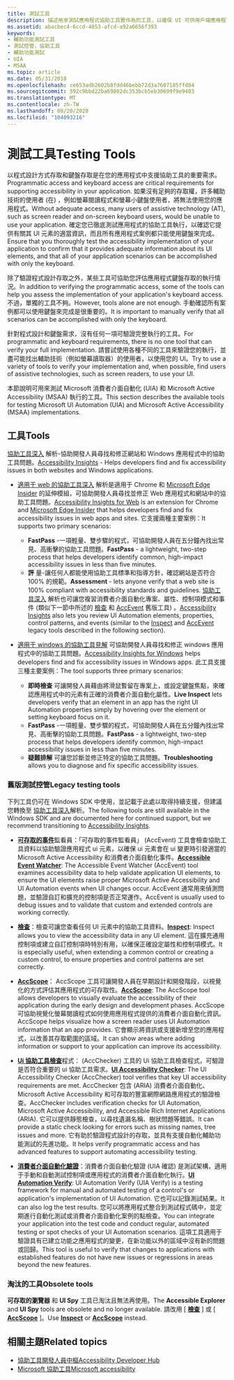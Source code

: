 ```yaml
---
title: 測試工具
description: 描述用來測試應用程式協助工具實作為的工具，以確保 UI 可供用戶端應用程式完整存取，以及透過鍵盤存取您應用程式的使用者。
ms.assetid: abacbec4-6ccd-4853-afcd-a92a6656f393
keywords:
- 輔助功能測試工具
- 測試控管，協助工具
- 輔助功能測試
- UIA
- MSAA
ms.topic: article
ms.date: 05/31/2018
ms.openlocfilehash: ce653adb2602b8fdd46bebb72d3a7607185ffd84
ms.sourcegitcommit: 592c9bbd22ba69802dc353bcb5eb30699f9e9403
ms.translationtype: MT
ms.contentlocale: zh-TW
ms.lasthandoff: 08/20/2020
ms.locfileid: "104093216"
---
```

# <a name="testing-tools"></a><span data-ttu-id="89cba-108">測試工具</span><span class="sxs-lookup"><span data-stu-id="89cba-108">Testing Tools</span></span>

<span data-ttu-id="89cba-109">以程式設計方式存取和鍵盤存取是在您的應用程式中支援協助工具的重要需求。</span><span class="sxs-lookup"><span data-stu-id="89cba-109">Programmatic access and keyboard access are critical requirements for supporting accessibility in your application.</span></span> <span data-ttu-id="89cba-110">如果沒有足夠的存取權，許多輔助技術的使用者 (在) ，例如螢幕閱讀程式和螢幕小鍵盤使用者，將無法使用您的應用程式。</span><span class="sxs-lookup"><span data-stu-id="89cba-110">Without adequate access, many users of assistive technology (AT), such as screen reader and on-screen keyboard users, would be unable to use your application.</span></span> <span data-ttu-id="89cba-111">確定您已徹底測試應用程式的協助工具執行，以確認它提供有關其 UI 元素的適當資訊，而且所有應用程式案例都只能使用鍵盤來完成。</span><span class="sxs-lookup"><span data-stu-id="89cba-111">Ensure that you thoroughly test the accessibility implementation of your application to confirm that it provides adequate information about its UI elements, and that all of your application scenarios can be accomplished with only the keyboard.</span></span>

<span data-ttu-id="89cba-112">除了驗證程式設計存取之外，某些工具可協助您評估應用程式鍵盤存取的執行情況。</span><span class="sxs-lookup"><span data-stu-id="89cba-112">In addition to verifying the programmatic access, some of the tools can help you assess the implementation of your application's keyboard access.</span></span> <span data-ttu-id="89cba-113">不過，單獨的工具不夠。</span><span class="sxs-lookup"><span data-stu-id="89cba-113">However, tools alone are not enough.</span></span> <span data-ttu-id="89cba-114">手動確認所有案例都可以使用鍵盤來完成是很重要的。</span><span class="sxs-lookup"><span data-stu-id="89cba-114">It is important to manually verify that all scenarios can be accomplished with only the keyboard.</span></span>

<span data-ttu-id="89cba-115">針對程式設計和鍵盤需求，沒有任何一項可驗證完整執行的工具。</span><span class="sxs-lookup"><span data-stu-id="89cba-115">For programmatic and keyboard requirements, there is no one tool that can verify your full implementation.</span></span> <span data-ttu-id="89cba-116">請嘗試使用各種不同的工具來驗證您的執行，並盡可能找出輔助技術（例如螢幕讀取器）的使用者，以使用您的 UI。</span><span class="sxs-lookup"><span data-stu-id="89cba-116">Try to use a variety of tools to verify your implementation and, when possible, find users of assistive technologies, such as screen readers, to use your UI.</span></span>

<span data-ttu-id="89cba-117">本節說明可用來測試 Microsoft 消費者介面自動化 (UIA) 和 Microsoft Active Accessibility (MSAA) 執行的工具。</span><span class="sxs-lookup"><span data-stu-id="89cba-117">This section describes the available tools for testing Microsoft UI Automation (UIA) and Microsoft Active Accessibility (MSAA) implementations.</span></span>

## <a name="tools"></a><span data-ttu-id="89cba-118">工具</span><span class="sxs-lookup"><span data-stu-id="89cba-118">Tools</span></span>

<span data-ttu-id="89cba-119">[協助工具深入](https://accessibilityinsights.io/) 解析-協助開發人員尋找和修正網站和 Windows 應用程式中的協助工具問題。</span><span class="sxs-lookup"><span data-stu-id="89cba-119">[Accessibility Insights](https://accessibilityinsights.io/) - Helps developers find and fix accessibility issues in both websites and Windows applications.</span></span>

- <span data-ttu-id="89cba-120">[適用于 web 的協助工具深入](https://accessibilityinsights.io/docs/web/overview) 解析是適用于 Chrome 和 [Microsoft Edge Insider](https://www.microsoftedgeinsider.com) 的延伸模組，可協助開發人員尋找並修正 Web 應用程式和網站中的協助工具問題。</span><span class="sxs-lookup"><span data-stu-id="89cba-120">[Accessibility Insights for Web](https://accessibilityinsights.io/docs/web/overview) is an extension for Chrome and [Microsoft Edge Insider](https://www.microsoftedgeinsider.com) that helps developers find and fix accessibility issues in web apps and sites.</span></span> <span data-ttu-id="89cba-121">它支援兩種主要案例：</span><span class="sxs-lookup"><span data-stu-id="89cba-121">It supports two primary scenarios:</span></span>
  - <span data-ttu-id="89cba-122">**FastPass** -一項輕量、雙步驟的程式，可協助開發人員在五分鐘內找出常見、高衝擊的協助工具問題。</span><span class="sxs-lookup"><span data-stu-id="89cba-122">**FastPass** - a lightweight, two-step process that helps developers identify common, high-impact accessibility issues in less than five minutes.</span></span>  
  - <span data-ttu-id="89cba-123">**評** 量-讓任何人都能使用協助工具標準和指導方針，確認網站是否符合100% 的規範。</span><span class="sxs-lookup"><span data-stu-id="89cba-123">**Assessment** - lets anyone verify that a web site is 100% compliant with accessibility standards and guidelines.</span></span> <span data-ttu-id="89cba-124">[協助工具深入](https://accessibilityinsights.io/) 解析也可讓您複習消費者介面自動化專案、屬性、控制項模式和事件 (類似下一節中所述的 [檢查](/windows/desktop/winauto/inspect-objects) 和 [AccEvent](/windows/desktop/winauto/accessible-event-watcher) 舊版工具) 。</span><span class="sxs-lookup"><span data-stu-id="89cba-124">[Accessibility Insights](https://accessibilityinsights.io/) also lets you review UI Automation elements, properties, control patterns, and events (similar to the [Inspect](/windows/desktop/winauto/inspect-objects) and [AccEvent](/windows/desktop/winauto/accessible-event-watcher) legacy tools described in the following section).</span></span>

- <span data-ttu-id="89cba-125">[適用于 windows 的協助工具見解](https://accessibilityinsights.io/docs/windows/overview) 可協助開發人員尋找和修正 windows 應用程式中的協助工具問題。</span><span class="sxs-lookup"><span data-stu-id="89cba-125">[Accessibility Insights for Windows](https://accessibilityinsights.io/docs/windows/overview) helps developers find and fix accessibility issues in Windows apps.</span></span> <span data-ttu-id="89cba-126">此工具支援三種主要案例：</span><span class="sxs-lookup"><span data-stu-id="89cba-126">The tool supports three primary scenarios:</span></span>
  - <span data-ttu-id="89cba-127">**即時檢查** 可讓開發人員藉由將滑鼠暫留在專案上，或設定鍵盤焦點，來確認應用程式中的元素有正確的消費者介面自動化屬性。</span><span class="sxs-lookup"><span data-stu-id="89cba-127">**Live Inspect** lets developers verify that an element in an app has the right UI Automation properties simply by hovering over the element or setting keyboard focus on it.</span></span>
  - <span data-ttu-id="89cba-128">**FastPass** -一項輕量、雙步驟的程式，可協助開發人員在五分鐘內找出常見、高衝擊的協助工具問題。</span><span class="sxs-lookup"><span data-stu-id="89cba-128">**FastPass** - a lightweight, two-step process that helps developers identify common, high-impact accessibility issues in less than five minutes.</span></span>
  - <span data-ttu-id="89cba-129">**疑難排解** 可讓您診斷並修正特定的協助工具問題。</span><span class="sxs-lookup"><span data-stu-id="89cba-129">**Troubleshooting** allows you to diagnose and fix specific accessibility issues.</span></span>

### <a name="legacy-testing-tools"></a><span data-ttu-id="89cba-130">舊版測試控管</span><span class="sxs-lookup"><span data-stu-id="89cba-130">Legacy testing tools</span></span>

<span data-ttu-id="89cba-131">下列工具仍可在 Windows SDK 中使用，並記載于此處以取得持續支援，但建議您轉換至 [協助工具深入](https://accessibilityinsights.io/)解析。</span><span class="sxs-lookup"><span data-stu-id="89cba-131">The following tools are still available in the Windows SDK and are documented here for continued support, but we recommend transitioning to [Accessibility Insights](https://accessibilityinsights.io/).</span></span>

- <span data-ttu-id="89cba-132">[**可存取的事件**](accessible-event-watcher.md)監看員：「可存取的事件監看員」 (AccEvent) 工具會檢查協助工具資料以協助驗證應用程式 ui 元素，以確保 ui 元素會在 ui 變更時引發適當的 Microsoft Active Accessibility 和消費者介面自動化事件。</span><span class="sxs-lookup"><span data-stu-id="89cba-132">[**Accessible Event Watcher**](accessible-event-watcher.md): The Accessible Event Watcher (AccEvent) tool examines accessibility data to help validate application UI elements, to ensure the UI elements raise proper Microsoft Active Accessibility and UI Automation events when UI changes occur.</span></span> <span data-ttu-id="89cba-133">AccEvent 通常用來偵測問題，並驗證自訂和擴充的控制項是否正常運作。</span><span class="sxs-lookup"><span data-stu-id="89cba-133">AccEvent is usually used to debug issues and to validate that custom and extended controls are working correctly.</span></span>

- <span data-ttu-id="89cba-134">[**檢查**](inspect-objects.md)：檢查可讓您查看任何 UI 元素中的協助工具資料。</span><span class="sxs-lookup"><span data-stu-id="89cba-134">[**Inspect**](inspect-objects.md): Inspect allows you to view the accessibility data in any UI element.</span></span> <span data-ttu-id="89cba-135">這在擴充通用控制項或建立自訂控制項時特別有用，以確保正確設定屬性和控制項模式。</span><span class="sxs-lookup"><span data-stu-id="89cba-135">It is especially useful, when extending a common control or creating a custom control, to ensure properties and control patterns are set correctly.</span></span>

- <span data-ttu-id="89cba-136">[**AccScope**](accscope.md)： AccScope 工具可讓開發人員在早期設計和開發階段，以視覺化的方式評估其應用程式的可存取性。</span><span class="sxs-lookup"><span data-stu-id="89cba-136">[**AccScope**](accscope.md): The AccScope tool allows developers to visually evaluate the accessibility of their application during the early design and development phases.</span></span> <span data-ttu-id="89cba-137">AccScope 可協助視覺化螢幕閱讀程式如何使用應用程式提供的消費者介面自動化資訊。</span><span class="sxs-lookup"><span data-stu-id="89cba-137">AccScope helps visualize how a screen reader uses UI Automation information that an app provides.</span></span> <span data-ttu-id="89cba-138">它會顯示將資訊或支援新增至您的應用程式，以改善其存取範圍的區域。</span><span class="sxs-lookup"><span data-stu-id="89cba-138">It can show areas where adding information or support to your application can improve its accessibility.</span></span>

- <span data-ttu-id="89cba-139">[**Ui 協助工具檢查**](ui-accessibility-checker.md)程式： (AccChecker) 工具的 Ui 協助工具檢查程式，可驗證是否符合重要的 ui 協助工具需求。</span><span class="sxs-lookup"><span data-stu-id="89cba-139">[**UI Accessibility Checker**](ui-accessibility-checker.md): The UI Accessibility Checker (AccChecker) tool verifies that key UI accessibility requirements are met.</span></span> <span data-ttu-id="89cba-140">AccChecker 包含 (ARIA) 消費者介面自動化、Microsoft Active Accessibility 和可存取的豐富網際網路應用程式的驗證檢查。</span><span class="sxs-lookup"><span data-stu-id="89cba-140">AccChecker includes verification checks for UI Automation, Microsoft Active Accessibility, and Accessible Rich Internet Applications (ARIA).</span></span> <span data-ttu-id="89cba-141">它可以提供靜態檢查，以尋找遺漏名稱、樹狀問題等錯誤。</span><span class="sxs-lookup"><span data-stu-id="89cba-141">It can provide a static check looking for errors such as missing names, tree issues and more.</span></span> <span data-ttu-id="89cba-142">它有助於驗證程式設計的存取，並具有支援自動化輔助功能測試的先進功能。</span><span class="sxs-lookup"><span data-stu-id="89cba-142">It helps verify programmatic access and has advanced features to support automating accessibility testing.</span></span>

- <span data-ttu-id="89cba-143">[**消費者介面自動化驗證**](ui-automation-verify.md)：消費者介面自動化驗證 (UIA 確認) 是測試架構，適用于手動和自動測試控制項或應用程式的消費者介面自動化執行。</span><span class="sxs-lookup"><span data-stu-id="89cba-143">[**UI Automation Verify**](ui-automation-verify.md): UI Automation Verify (UIA Verify) is a testing framework for manual and automated testing of a control's or application's implementation of UI Automation.</span></span> <span data-ttu-id="89cba-144">它也可以記錄測試結果。</span><span class="sxs-lookup"><span data-stu-id="89cba-144">It can also log the test results.</span></span> <span data-ttu-id="89cba-145">您可以將應用程式整合到測試程式碼中，並定期進行自動化測試或消費者介面自動化案例的點檢查。</span><span class="sxs-lookup"><span data-stu-id="89cba-145">You can integrate your application into the test code and conduct regular, automated testing or spot checks of your UI Automation scenarios.</span></span> <span data-ttu-id="89cba-146">這項工具適用于驗證具有已建立功能之應用程式的變更，在新功能以外的區域中沒有新的問題或回歸。</span><span class="sxs-lookup"><span data-stu-id="89cba-146">This tool is useful to verify that changes to applications with established features do not have new issues or regressions in areas beyond the new features.</span></span>

### <a name="obsolete-tools"></a><span data-ttu-id="89cba-147">淘汰的工具</span><span class="sxs-lookup"><span data-stu-id="89cba-147">Obsolete tools</span></span>

<span data-ttu-id="89cba-148">**可存取的瀏覽器** 和 **UI Spy** 工具已淘汰且無法再使用。</span><span class="sxs-lookup"><span data-stu-id="89cba-148">The **Accessible Explorer** and **UI Spy** tools are obsolete and no longer available.</span></span> <span data-ttu-id="89cba-149">請改用 [ [**檢查**](inspect-objects.md) ] 或 [ [**AccScope**](accscope.md) ]。</span><span class="sxs-lookup"><span data-stu-id="89cba-149">Use [**Inspect**](inspect-objects.md) or [**AccScope**](accscope.md) instead.</span></span>

## <a name="related-topics"></a><span data-ttu-id="89cba-150">相關主題</span><span class="sxs-lookup"><span data-stu-id="89cba-150">Related topics</span></span>

- [<span data-ttu-id="89cba-151">協助工具開發人員中樞</span><span class="sxs-lookup"><span data-stu-id="89cba-151">Accessibility Developer Hub</span></span>](https://developer.microsoft.com/windows/accessible-apps)
- [<span data-ttu-id="89cba-152">Microsoft 協助工具</span><span class="sxs-lookup"><span data-stu-id="89cba-152">Microsoft accessibility</span></span>](https://www.microsoft.com/accessibility/)
